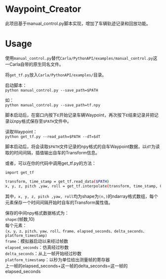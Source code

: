 # Waypoint_Creator

此项目基于manual_control.py脚本实现，增加了车辆轨迹记录和回放功能。

# Usage

使用`manual_control.py`替代`Carla/PythonAPI/examples/manual_control.py`这一Carla自带的原生同名文件。

将`get_tf.py`放入`Carla/PythonAPI/examples/`目录。

启动脚本：<br>
`python manual_control.py --save_path=$PATH`

如：<br>
`python manual_control.py --save_path=tf.npy`

脚本启动后，在窗口内按下`E`开始记录车辆Waypoint，再次按下`E`结束记录并把记录以npy格式保存至`$PATH`文件中。

读取Waypoint：<br>
`python get_tf.py --read_path=$PATH --dT=$dT`

脚本启动后，将会读取`$PATH`文件记录的npy格式的自车Waypoint数据，以`dT`为读取的时间间隔，插值输出自车的Transform信息。

或者，可以在你的代码中调用get_tf.py的方法：<br>
```bash
import get_tf

transform, time_stamp = get_tf.read_data($PATH)
x, y, z, pitch ,yaw, roll = get_tf.interpolate(transform, time_stamp, 0.1)
```

其中，`x, y, z, pitch ,yaw, roll`均为shape为`(n,)`的ndarray格式数组，每个元素保存一个时间间隔开始时自车的Transform属性值。

保存的中间npy格式数据格式为：<br>
`shape`:(帧数,10)<br>
每个元素：<br>
`(x、y、z、pitch、yaw、roll、frame、elapsed_seconds、delta_seconds、platform_timestamp)`<br>
`frame`：模拟器启动以来经过帧数<br>
`elapsed_seconds`：仿真经过秒数<br>
`delta_seconds`：从上一帧开始经过秒数<br>
`platform_timestamp`：以秒为单位给出测量帧的寄存器<br>
上一帧的elapsed_seconds+这一帧的delta_seconds=这一帧的elapsed_seconds